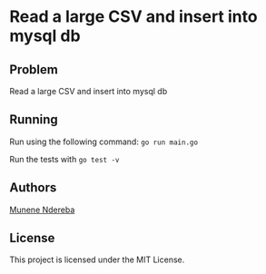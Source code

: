 # Read a large CSV and insert into mysql db

## Problem

Read a large CSV and insert into mysql db

## Running

Run using the following command: `go run main.go`

Run the tests with `go test -v`

## Authors

[Munene Ndereba](https://github.com/munenendereba)

## License

This project is licensed under the MIT License.
